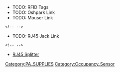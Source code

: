 -   TODO: RFID Tags
-   TODO: Oshpark Link
-   TODO: Mouser Link

```{=html}
<!-- -->
```
-   TODO: RJ45 Jack Link

```{=html}
<!-- -->
```
-   [RJ45
    Splitter](http://www.microcenter.com/product/216030/350MHz_CAT5E_RJ45_Male_to_2_Female_Splitter_Cable_6)

[Category:PA_SUPPLIES](Category:PA_SUPPLIES)
[Category:Occupancy_Sensor](Category:Occupancy_Sensor)
